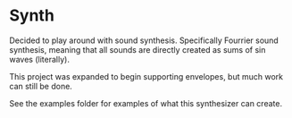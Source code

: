 # Synth
Decided to play around with sound synthesis. Specifically Fourrier sound synthesis, meaning that all sounds are directly created as sums of sin waves (literally).

This project was expanded to begin supporting envelopes, but much work can still be done.

See the examples folder for examples of what this synthesizer can create.
